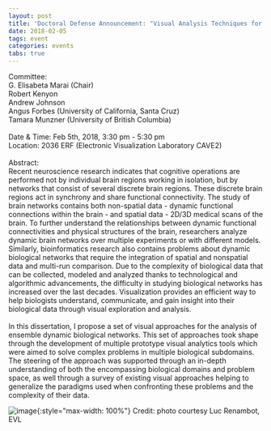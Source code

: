 ```yaml
---
layout: post
title: 'Doctoral Defense Announcement: "Visual Analysis Techniques for Dynamic Biological Networks"'
date: 2018-02-05
tags: event
categories: events
tabs: true
---
```


Committee:<br>
G. Elisabeta Marai (Chair)<br>
Robert Kenyon<br>
Andrew Johnson<br>
Angus Forbes (University of California, Santa Cruz)<br>
Tamara Munzner (University of British Columbia)<br><br>
Date & Time: Feb 5th, 2018, 3:30 pm - 5:30 pm<br>
Location: 2036 ERF (Electronic Visualization Laboratory CAVE2)<br><br>
Abstract:<br>
Recent neuroscience research indicates that cognitive operations are performed not by individual brain regions working in isolation, but by networks that consist of several discrete brain regions. These discrete brain regions act in synchrony and share functional connectivity. The study of brain networks contains both non-spatial data - dynamic functional connections within the brain - and spatial data - 2D/3D medical scans of the brain. To further understand the relationships between dynamic functional connectivities and physical structures of the brain, researchers analyze dynamic brain networks over multiple experiments or with different models. Similarly, bioinformatics research also contains problems about dynamic biological networks that require the integration of spatial and nonspatial data and multi-run comparison. Due to the complexity of biological data that can be collected, modeled and analyzed thanks to technological and algorithmic advancements, the difficulty in studying biological networks has increased over the last decades. Visualization provides an efficient way to help biologists understand, communicate, and gain insight into their biological data through visual exploration and analysis.<br><br>
In this dissertation, I propose a set of visual approaches for the analysis of ensemble dynamic biological networks. This set of approaches took shape through the development of multiple prototype visual analytics tools which were aimed to solve complex problems in multiple biological subdomains. The steering of the approach was supported through an in-depth understanding of both the encompassing biological domains and problem space, as well through a survey of existing visual approaches helping to generalize the paradigms used when confronting these problems and the complexity of their data.

![image](https://www.evl.uic.edu/output/originals/cma_defense_2:5:18.jpg-srcw.jpg){:style="max-width: 100%"}
Credit: photo courtesy Luc Renambot, EVL

